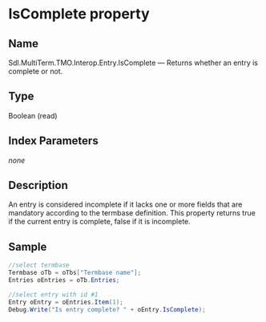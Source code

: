 # IsComplete property

## Name

Sdl.MultiTerm.TMO.Interop.Entry.IsComplete —          Returns whether an entry is complete or not.

## Type

Boolean
(read)

## Index Parameters
*none*

## Description



An entry is considered incomplete if it lacks one or more fields that are mandatory according to the termbase definition. This property returns true if the current entry is complete, false if it is incomplete.

## Sample


```cs
//select termbase
Termbase oTb = oTbs["Termbase name"];
Entries oEntries = oTb.Entries;

//select entry with id #1 
Entry oEntry = oEntries.Item(1);
Debug.Write("Is entry complete? " + oEntry.IsComplete);
```


